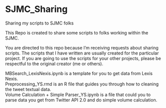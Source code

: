 # SJMC_Sharing
 Sharing my scripts to SJMC folks

This Repo is created to share some scripts to folks working within the SJMC.

You are directed to this repo because I’m receiving requests about sharing scripts. The scripts that I have written are usually created for the particular project. If you are going to use the scripts for your other projects, please be respectful to the original creator (me or others). 

MBSearch_LexisNexis.ipynb is a template for you to get data from Lexis Nexis.  
Preprocessing_YS.rmd is an R file that guides you through how to cleaning the tweet textual data.  
Volume Calculation + Simple Parser_YS.ipynb is a file that could you to parse data you get from Twitter API 2.0 and do simple volume calculation.  

